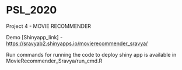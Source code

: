 # PSL_2020

Project 4 - MOVIE RECOMMENDER

Demo [Shinyapp_link] - https://sravyab2.shinyapps.io/movierecommender_sravya/


Run commands for running the code to deploy shiny app is available in MovieRecommender_Sravya/run_cmd.R
